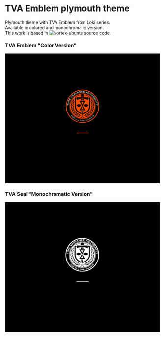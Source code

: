 # TVA Emblem plymouth theme
Plymouth theme with TVA Emblem from Loki series. </br>
Available in colored and monochromatic version.</br>
This work is based in ![vortex-ubuntu](https://github.com/emanuele-scarsella/vortex-ubuntu-plymouth-theme/) source code. </br>

### TVA Emblem "Color Version" 
![TVA-splash](https://github.com/Drex-C137/TVA-shield-plymouth-theme/blob/main/TVA-splash.png)

### TVA Seal "Monochromatic Version"
![TVA-splash-mono](https://github.com/Drex-C137/TVA-shield-plymouth-theme/blob/main/TVA-splash-mono.png)
